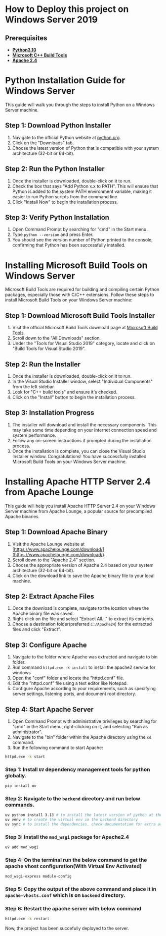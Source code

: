 
# How to Deploy this project on Windows Server 2019
## Prerequisites
-  **[Python3.10](https://www.python.org/downloads/)**
-  **[Microsoft C++ Build Tools](https://www.microsoft.com/en-us/download/details.aspx?id=48159)**
- **[Apache 2.4](https://www.apachelounge.com/download/)**
# Python Installation Guide for Windows Server
This guide will walk you through the steps to install Python on a Windows Server machine.
## Step 1: Download Python Installer
1. Navigate to the official Python website at [python.org](https://www.python.org/downloads/).
2. Click on the "Downloads" tab.
3. Choose the latest version of Python that is compatible with your system architecture (32-bit or 64-bit).
## Step 2: Run the Python Installer
1. Once the installer is downloaded, double-click on it to run.
2. Check the box that says "Add Python x.x to PATH". This will ensure that Python is added to the system PATH environment variable, making it easier to run Python scripts from the command line.
3. Click "Install Now" to begin the installation process.
## Step 3: Verify Python Installation
1. Open Command Prompt by searching for "cmd" in the Start menu.
2. Type `python --version` and press Enter.
3. You should see the version number of Python printed to the console, confirming that Python has been successfully installed.


# Installing Microsoft Build Tools on Windows Server
Microsoft Build Tools are required for building and compiling certain Python packages, especially those with C/C++ extensions. Follow these steps to install Microsoft Build Tools on your Windows Server machine:
## Step 1: Download Microsoft Build Tools Installer
1. Visit the official Microsoft Build Tools download page at [Microsoft Build Tools](https://www.microsoft.com/en-us/download/details.aspx?id=48159).
2. Scroll down to the "All Downloads" section.
3. Under the "Tools for Visual Studio 2019" category, locate and click on "Build Tools for Visual Studio 2019".
## Step 2: Run the Installer
1. Once the installer is downloaded, double-click on it to run.
2. In the Visual Studio Installer window, select "Individual Components" from the left sidebar.
3. Look for "C++ build tools" and ensure it's checked.
4. Click on the "Install" button to begin the installation process.
## Step 3: Installation Progress
1. The installer will download and install the necessary components. This may take some time depending on your internet connection speed and system performance.
2. Follow any on-screen instructions if prompted during the installation process.
3. Once the installation is complete, you can close the Visual Studio Installer window.
Congratulations! You have successfully installed Microsoft Build Tools on your Windows Server machine.

# Installing Apache HTTP Server 2.4 from Apache Lounge
This guide will help you install Apache HTTP Server 2.4 on your Windows Server machine from Apache Lounge, a popular source for precompiled Apache binaries.
## Step 1: Download Apache Binary
1. Visit the Apache Lounge website at [https://www.apachelounge.com/download/](https://www.apachelounge.com/download/).
2. Scroll down to the "Apache 2.4" section.
3. Choose the appropriate version of Apache 2.4 based on your system architecture (32-bit or 64-bit).
4. Click on the download link to save the Apache binary file to your local machine.
## Step 2: Extract Apache Files
1. Once the download is complete, navigate to the location where the Apache binary file was saved.
2. Right-click on the file and select "Extract All..." to extract its contents.
3. Choose a destination folder(preferred `C:/Apache24`) for the extracted files and click "Extract".
## Step 3: Configure Apache
1. Navigate to the folder where Apache was extracted and navigate to bin folder.
2. Run command `httpd.exe -k install` to install the apache2 service for windows.
3. Open the "conf" folder and locate the "httpd.conf" file.
4. Edit the "httpd.conf" file using a text editor like Notepad.
5. Configure Apache according to your requirements, such as specifying server settings, listening ports, and document root directory.


## Step 4: Start Apache Server
1. Open Command Prompt with administrative privileges by searching for "cmd" in the Start menu, right-clicking on it, and selecting "Run as administrator".
2. Navigate to the "bin" folder within the Apache directory using the `cd` command.
3. Run the following command to start Apache:
```bash
httpd.exe -k start
```

### Step 1: Install `UV` dependency management tools for python globally.

```bash
pip install uv
```
### Step 2: Navigate to the `backend` directory and run below commands.
```bash
uv python install 3.13 # to install the latest version of python at the moment
uv venv # to create the virtual env in the backend directory
uv sync # to install the dependencies. check documentation for extra args
```
### Step 3: Install the `mod_wsgi` package for Apache2.4
```bash
uv add mod_wsgi
```
### Step 4: On the terminal run the below command to get the apache vhost configuration(With Virtual Env Activated)
```bash
mod_wsgi-express module-config
```
### Step 5: Copy the output of the above command and place it in `apache-vhosts.conf` which is on `backend` directory.

### Step 6: Restart the apache server with below command
```bash
httpd.exe -k restart
```

Now, the project has been succefully deployed to the server.
